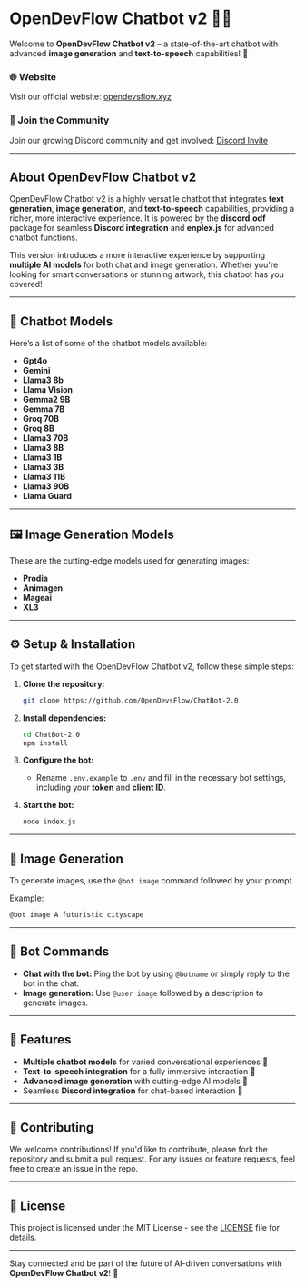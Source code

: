 
# OpenDevFlow Chatbot v2 🤖✨

Welcome to **OpenDevFlow Chatbot v2** – a state-of-the-art chatbot with advanced **image generation** and **text-to-speech** capabilities! 🚀

### 🌐 Website
Visit our official website: [opendevsflow.xyz](https://opendevsflow.xyz)

### 💬 Join the Community
Join our growing Discord community and get involved: [Discord Invite](https://discord.gg/a2c3QTWkuk)

---

## About OpenDevFlow Chatbot v2

OpenDevFlow Chatbot v2 is a highly versatile chatbot that integrates **text generation**, **image generation**, and **text-to-speech** capabilities, providing a richer, more interactive experience. It is powered by the **discord.odf** package for seamless **Discord integration** and **enplex.js** for advanced chatbot functions.

This version introduces a more interactive experience by supporting **multiple AI models** for both chat and image generation. Whether you're looking for smart conversations or stunning artwork, this chatbot has you covered!

---

## 🧠 Chatbot Models

Here’s a list of some of the chatbot models available:

- **Gpt4o**
- **Gemini**
- **Llama3 8b**
- **Llama Vision**
- **Gemma2 9B**
- **Gemma 7B**
- **Groq 70B**
- **Groq 8B**
- **Llama3 70B**
- **Llama3 8B**
- **Llama3 1B**
- **Llama3 3B**
- **Llama3 11B**
- **Llama3 90B**
- **Llama Guard**

---

## 🖼️ Image Generation Models

These are the cutting-edge models used for generating images:

- **Prodia**
- **Animagen**
- **Mageai**
- **XL3**

---

## ⚙️ Setup & Installation

To get started with the OpenDevFlow Chatbot v2, follow these simple steps:

1. **Clone the repository:**
   ```bash
   git clone https://github.com/OpenDevsFlow/ChatBot-2.0
   ```

2. **Install dependencies:**
   ```bash
   cd ChatBot-2.0
   npm install
   ```

3. **Configure the bot:**
   - Rename `.env.example` to `.env` and fill in the necessary bot settings, including your **token** and **client ID**.

4. **Start the bot:**
   ```bash
   node index.js
   ```

---

## 🎨 Image Generation

To generate images, use the `@bot image` command followed by your prompt.

Example:
```bash
@bot image A futuristic cityscape
```

---

## 💬 Bot Commands

- **Chat with the bot:** Ping the bot by using `@botname` or simply reply to the bot in the chat.
- **Image generation:** Use `@user image` followed by a description to generate images.

---

## 📢 Features

- **Multiple chatbot models** for varied conversational experiences 🤖
- **Text-to-speech integration** for a fully immersive interaction 🎤
- **Advanced image generation** with cutting-edge AI models 🎨
- Seamless **Discord integration** for chat-based interaction 💬

---

## 🤝 Contributing

We welcome contributions! If you'd like to contribute, please fork the repository and submit a pull request. For any issues or feature requests, feel free to create an issue in the repo.

---

## 📢 License

This project is licensed under the MIT License - see the [LICENSE](LICENSE) file for details.

---

Stay connected and be part of the future of AI-driven conversations with **OpenDevFlow Chatbot v2**! 🚀
